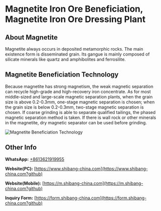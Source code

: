 # Magnetite Iron Ore Beneficiation, Magnetite Iron Ore Dressing Plant
## About Magnetite
Magnetite always occurs in deposited metamorphic rocks. The main existence form is disseminated grain. Its gangue is mainly composed of silicate minerals like quartz and amphibolites and ferrosilite.
## Magnetite Beneficiation Technology
Because magnetite has strong magnetism, the weak magnetic separation can recycle high-grade and high-recovery iron concentrate. As for most middle-sized and large-scale magnetic separation plants, when the grain size is above 0.2-0.3mm, one-stage magnetic separation is chosen; when the grain size is below 0.2-0.3mm, two-stage magnetic separation is chosen. If coarse grinding is able to separate qualified tailings, the phased magnetic separation method is taken. If there is wall rock or other minerals in the magnetite, dry magnetic separator can be used before grinding.

![Magnetite Beneficiation Technology](https://static.sbmchina.com/d/file/www/business/materials/2018-03-13/53a059f33871f8748dccf8ac8e882327.jpg)

## Other Info
**WhatsApp:**  [+8613621919955](https://whatsapp.shibangsoft.com/WhatsApp.php)

**Website(PC):** [https://www.shibang-china.com](https://www.shibang-china.com?github)

**Website(Mobile):** [https://m.shibang-china.com](https://m.shibang-china.com?github)

**Inquiry Form:** [https://form.shibang-china.com](https://form.shibang-china.com?github)

